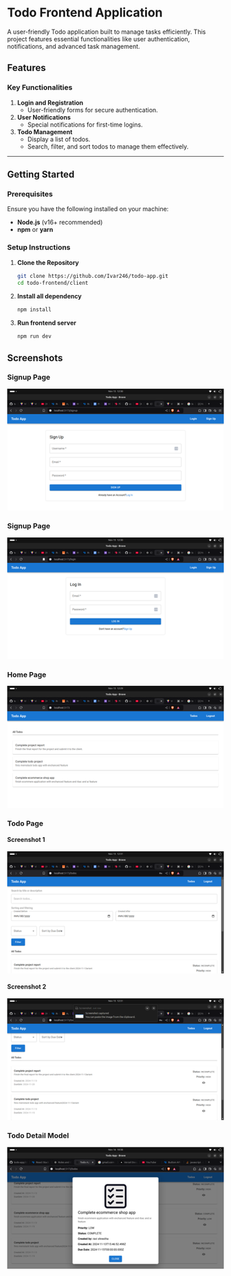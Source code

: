 # Todo Frontend Application

A user-friendly Todo application built to manage tasks efficiently. This project features essential functionalities like user authentication, notifications, and advanced task management.

## Features

### Key Functionalities

1. **Login and Registration**
   - User-friendly forms for secure authentication.
2. **User Notifications**
   - Special notifications for first-time logins.
3. **Todo Management**
   - Display a list of todos.
   - Search, filter, and sort todos to manage them effectively.

---

## Getting Started

### Prerequisites

Ensure you have the following installed on your machine:

- **Node.js** (v16+ recommended)
- **npm** or **yarn**

### Setup Instructions

1. **Clone the Repository**
   ```bash
   git clone https://github.com/Ivar246/todo-app.git
   cd todo-frontend/client
   ```
2. **Install all dependency**

   ```bash
   npm install
   ```

3. **Run frontend server**
   ```bash
   npm run dev
   ```

## Screenshots

### Signup Page

![Signup Page](./assets/singup.png)

### Signup Page

![Login Page](./assets/login.png)

### Home Page

![Home Page](./assets/home.png)

### Todo Page

#### Screenshot 1

![Todo Page - View 1](./assets/todos1.png)

#### Screenshot 2

![Todo Page - View 2](./assets/todos2.png)

### Todo Detail Model

![Todo Page - View 2](./assets/todoDetail.png)
